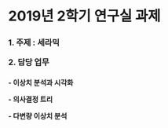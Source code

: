 <h1>2019년 2학기 연구실 과제</h1>

<h3>
<p>1. 주제 : 세라믹</p>
  
<p>2. 담당 업무</p>
</h3>
<h4>
  <p>- 이상치 분석과 시각화</p>
  <p>- 의사결정 트리</p>
  <p>- 다변량 이상치 분석</p>
</h4>
